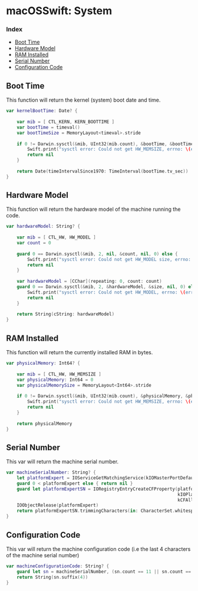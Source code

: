 # macOSSwift: System

### Index

* [Boot Time](https://github.com/erikberglund/macOSSwift/blob/master/macOSSwift_System.md#boot-time)
* [Hardware Model](https://github.com/erikberglund/macOSSwift/blob/master/macOSSwift_System.md#hardware-model)
* [RAM Installed](https://github.com/erikberglund/macOSSwift/blob/master/macOSSwift_System.md#ram-installed)
* [Serial Number](https://github.com/erikberglund/macOSSwift/blob/master/macOSSwift_System.md#serial-number)
* [Configuration Code](https://github.com/erikberglund/macOSSwift/blob/master/macOSSwift_System.md#configuration-code)

## Boot Time

This function will return the kernel (system) boot date and time.

```swift
var kernelBootTime: Date? {
    
    var mib = [ CTL_KERN, KERN_BOOTTIME ]
    var bootTime = timeval()
    var bootTimeSize = MemoryLayout<timeval>.stride
    
    if 0 != Darwin.sysctl(&mib, UInt32(mib.count), &bootTime, &bootTimeSize, nil, 0) {
        Swift.print("sysctl error: Could not get HW_MEMSIZE, errno: \(errno)")
        return nil
    }
    
    return Date(timeIntervalSince1970: TimeInterval(bootTime.tv_sec))
}
```

## Hardware Model

This function will return the hardware model of the machine running the code.

```swift
var hardwareModel: String? {
    
    var mib = [ CTL_HW, HW_MODEL ]
    var count = 0
    
    guard 0 == Darwin.sysctl(&mib, 2, nil, &count, nil, 0) else {
        Swift.print("sysctl error: Could not get HW_MODEL size, errno: \(errno)")
        return nil
    }
    
    var hardwareModel = [CChar](repeating: 0, count: count)
    guard 0 == Darwin.sysctl(&mib, 2, &hardwareModel, &size, nil, 0) else {
        Swift.print("sysctl error: Could not get HW_MODEL, errno: \(errno)")
        return nil
    }
    
    return String(cString: hardwareModel)
}
```

## RAM Installed

This function will return the currently installed RAM in bytes.

```swift
var physicalMemory: Int64? {
    
    var mib = [ CTL_HW, HW_MEMSIZE ]
    var physicalMemory: Int64 = 0
    var physicalMemorySize = MemoryLayout<Int64>.stride
    
    if 0 != Darwin.sysctl(&mib, UInt32(mib.count), &physicalMemory, &physicalMemorySize, nil, 0) {
        Swift.print("sysctl error: Could not get HW_MEMSIZE, errno: \(errno)")
        return nil
    }
    
    return physicalMemory
}
```

## Serial Number

This var will return the machine serial number.

```swift  
var machineSerialNumber: String? {
    let platformExpert = IOServiceGetMatchingService(kIOMasterPortDefault, IOServiceMatching("IOPlatformExpertDevice") )
    guard 0 < platformExpert else { return nil }
    guard let platformExpertSN = IORegistryEntryCreateCFProperty(platformExpert,
                                                                 kIOPlatformSerialNumberKey as CFString,
                                                                 kCFAllocatorDefault, 0).takeUnretainedValue() as? String else { return nil }
    IOObjectRelease(platformExpert)
    return platformExpertSN.trimmingCharacters(in: CharacterSet.whitespacesAndNewlines)
}
```

## Configuration Code

This var will return the machine configuration code (i.e the last 4 characters of the machine serial number)

```swift
var machineConfigurationCode: String? {
    guard let sn = machineSerialNumber, (sn.count == 11 || sn.count == 12) else { return nil }
    return String(sn.suffix(4))
}
```
